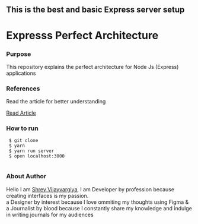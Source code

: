 ## This is the best and basic Express server setup 



<h1>Expresss Perfect Architecture</h1>

<h3>Purpose</h3>
<p>This repository explains the perfect architecture for Node Js (Express) applications </p>



<h3>References</h3>
<p>Read the article for better understanding</p>

<a href="https://shreyvijayvargiya26.medium.com/perfect-express-architecture-ba28c2bfc8b3">Read Article</a>
  
 <h3>How to run</h3>
 
 ```
  $ git clone
  $ yarn
  $ yarn run server
  $ open localhost:3000
  
 ```

<h3>About Author</h3>
<p>Hello I am <a href="https://shreyvijayvargiya26.medium.com/">Shrey Vijayvargiya</a>, I am Developer by profession because creating interfaces is my passion. 
  <br /> a Designer by interest because I love ommiting my thoughts using Figma & <br />a Journalist by blood because I constantly share my knowledge and indulge in writing journals for my audiences</p>
